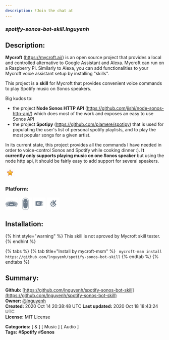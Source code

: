 ```yaml
---
description: !Join the chat at 
---
```


### _spotify-sonos-bot-skill.lnguyenh_  
## Description:  
**Mycroft** (https://mycroft.ai/) is an open source project that provides a local and controlled alternative to Google Assistant and Alexa. Mycroft can run on a Raspberry Pi. Similarly to Alexa, you can add functionalities to your Mycroft voice assistant setup by installing "skills".

This project is a **skill** for Mycroft that provides convenient voice commands to play Spotify music on Sonos speakers.

Big kudos to:
- the project **Node Sonos HTTP API** (https://github.com/jishi/node-sonos-http-api/) which does most of the work and exposes an easy to use Sonos API
- the project **Spotipy** (https://github.com/plamere/spotipy) that is used for populating the user's list of personal spotify playlists, and to play the most popular songs for a given artist.

In its current state, this project provides all the commands I have needed in order to voice-control Sonos and Spotify while cooking dinner :). **It currently only supports playing music on one Sonos speaker** but using the node http api, it should be fairly easy to add support for several speakers.  
  
![](../.gitbook/assets/star.png)  
  
### Platform:  
 ![Mark I](../.gitbook/assets/mark-1-icon.png)  ![Mark II](../.gitbook/assets/mark-2-icon.png)  ![Picroft](../.gitbook/assets/picroft-icon.png)  ![plasmoid](../.gitbook/assets/kde.png)   
## Installation:  
{% hint style="warning" %}
This skill is not aproved by Mycroft skill tester.
{% endhint %}
    
{% tabs %}
{% tab title="Install by mycroft-msm" %}
``` mycroft-msm install https://github.com/lnguyenh/spotify-sonos-bot-skill```
{% endtab %}
  {% endtabs %}
    
## Summary:  
**Github:** [https://github.com/lnguyenh/spotify-sonos-bot-skill](https://github.com/lnguyenh/spotify-sonos-bot-skill)  
**Owner:** [@lnguyenh](https://github.com/lnguyenh)  
**Created:** 2020 Oct 14 20:38:48 UTC  **Last updated:** 2020 Oct 18 18:43:24 UTC  
**License:** MIT License  
  
**Categories:** [ & ] [ Music ] [ Audio ]   
**Tags:** \#**Spotify** \#**Sonos**   
